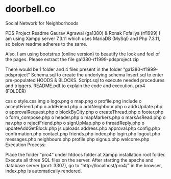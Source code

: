 # doorbell.co
Social Network for Neighborhoods

PDS Project Readme
Gaurav Agrawal (ga1380) & Ronak Fofaliya (rf1999)
I am using Xampp server 7.3.11 which uses MariaDB (MySql) and Php 7.3.11, so below readme
adheres to the same.

Also, I am using bootstrap (online version) to beautify the look and feel of the pages.
Please extract the file ga1380-rf1999-pdsproject.zip

There would be 1 folder and 4 files present in the folder “ga1380-rf1999-pdsproject”
Schema.sql to create the underlying schema
Insert.sql to enter pre-populated HOODS & BLOCKS.
Script.sql to execute needed procedures and triggers.
README.pdf to explain the code and execution.
pro4 (FOLDER)

css
o style.css
img
o logo.png
o map.png
o profile.png
include
o acceptFriend.php
o addFriend.php
o addNeighbour.php
o addrUpdate.php
o approvalRequest.php
o blockByCity.php
o createThread.php
o footer.php
o form_compose.php
o header.php
o mapMarkers.php
o markAsRead.php
o nav.php
o rejectFriend.php
o signUpMap.php
o threadReply.php
o updateAddGetBlock.php
js
uploads
address.php
approval.php
config.php
confirmation.php
contact.php
friends.php
index.php
login.php
logout.php
messages.php
neighbours.php
profile.php
signup.php
welcome.php
Execution Process:

Place the folder “pro4” under htdocs folder at Xampp installation root folder.
Execute all three SQL files on the server.
After starting the apache and database server (port: 3307), go to “http://localhost/pro4/” in
the browser, index.php is automatically rendered.
